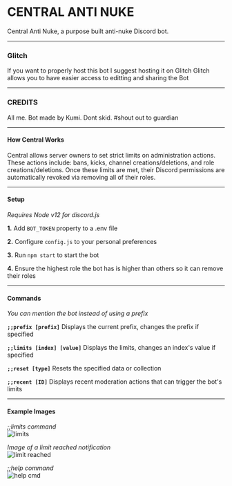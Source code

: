 # CENTRAL ANTI NUKE
Central Anti Nuke, a purpose built anti-nuke Discord bot.

---

### Glitch
If you want to properly host this bot I suggest hosting it on Glitch
Glitch allows you to have easier access to editting and sharing the Bot

---

### CREDITS
All me. Bot made by Kumi. Dont skid. 
#shout out to guardian

---

#### How Central Works

Central allows server owners to set strict limits on administration actions. These actions include: bans, kicks, channel creations/deletions, and role creations/deletions. Once these limits are met, their Discord permissions are automatically revoked via removing all of their roles.

---

#### Setup

*Requires Node v12 for discord.js*

**1.** Add `BOT_TOKEN` property to a .env file

**2.** Configure `config.js` to your personal preferences

**3.** Run `npm start` to start the bot

**4.** Ensure the highest role the bot has is higher than others so it can remove their roles

---

#### Commands

*You can mention the bot instead of using a prefix*

**`;;prefix [prefix]`** Displays the current prefix, changes the prefix if specified

**`;;limits [index] [value]`** Displays the limits, changes an index's value if specified

**`;;reset [type]`** Resets the specified data or collection

**`;;recent [ID]`** Displays recent moderation actions that can trigger the bot's limits

---

#### Example Images

*;;limits command* <br>
![limits](https://user-images.githubusercontent.com/63293571/89131904-f1519680-d4d5-11ea-8731-00b34d3442b9.JPG)

*Image of a limit reached notification* <br>
![limit reached](https://user-images.githubusercontent.com/63293571/89131940-1c3bea80-d4d6-11ea-8f50-3d9c7e1cbad8.JPG)

*;;help command* <br>
![help cmd](https://user-images.githubusercontent.com/63293571/89131949-34ac0500-d4d6-11ea-8d53-9462677a240e.JPG)
